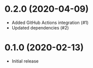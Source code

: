 # 0.2.0 (2020-04-09)
* Added GitHub Actions integration (#1)
* Updated dependencies (#2)

# 0.1.0 (2020-02-13)
* Initial release
